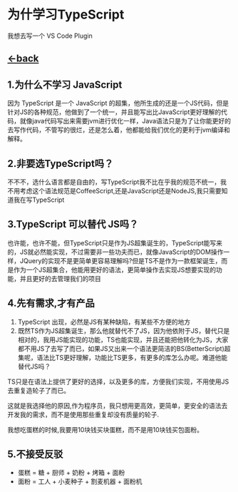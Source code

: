 # 为什学习TypeScript

我想去写一个 VS Code Plugin

## [<-back](README.md)

## 1.为什么不学习 JavaScript

因为 TypeScript 是一个 JavaScript 的超集，他所生成的还是一个JS代码，但是针对JS的各种规范，他做到了一个统一，并且能写出比JavaScript更好理解的代码，就像java代码写出来需要jvm进行优化一样，Java语法只是为了让你能更好的去写作代码，不管写的很烂，还是怎么着，他都能给我们优化的更利于jvm编译和解释。

## 2.非要选TypeScript吗？

不不不，选什么语言都是自由的，写TypeScript我不比在乎我的规范不统一，我不用考虑这个语法规范是CoffeeScript,还是JavaScript还是NodeJS,我只需要知道我在写TypeScript

## 3.TypeScript 可以替代 JS吗？

也许能，也许不能，但TypeScript只是作为JS超集诞生的，TypeScript能写来的，JS就必然能实现，不过需要非一些功夫而已，就像JavaScript的DOM操作一样，JQuery的实现不是更简单更容易理解吗?但是TS不是作为一款框架诞生，而是作为一个JS超集合，他能用更好的语法，更简单操作去实现JS想要实现的功能，并且更好的去管理我们的项目

## 4.先有需求,才有产品

1. TypeScript 出现，必然是JS有某种缺陷，有某些不方便的地方
2. 既然TS作为JS超集诞生，那么他就替代不了JS，因为他依附于JS，替代只是相对的，我用JS能实现的功能，TS也能实现，并且还能把他转化为JS，大家都不用JS了去写了而已，如果JS又出来一个语法更简洁的BS(BetterScript)超集呢，语法比TS更好理解，功能比TS更多，有更多的库怎么办呢。难道他能替代JS吗？

TS只是在语法上提供了更好的选择，以及更多的库，方便我们实现，不用使用JS去重复造轮子了而已。

这就是我选择他的原因,作为程序员，我只想用更高效，更简单，更安全的语法去开发我的需求，而不是使用那些重复却没有质量的轮子.

我想吃蛋糕的时候,我要用10块钱买块蛋糕，而不是用10块钱买包面粉。

## 5.不接受反驳
* 蛋糕 = 糖 + 厨师 + 奶粉 + 烤箱 + 面粉
* 面粉 = 工人 + 小麦种子 + 割麦机器 + 面粉机
